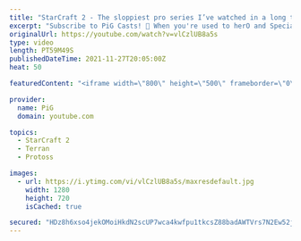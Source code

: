 ```yaml
---
title: "StarCraft 2 - The sloppiest pro series I’ve watched in a long time | herO vs Special (Bo5 PvT)"
excerpt: "Subscribe to PiG Casts! 🐷 When you're used to herO and Special playing like such absolute beasts in StarCraft, it is really confusing when they remind you they're still human. This was a TSL qualifying match! -- 🐷 Main Channel: https://www.youtube.com/user/PiGstarcraft 🐷 Second Channel for Learning"
originalUrl: https://youtube.com/watch?v=vlCzlUB8a5s
type: video
length: PT59M49S
publishedDateTime: 2021-11-27T20:05:00Z
heat: 50

featuredContent: "<iframe width=\"800\" height=\"500\" frameborder=\"0\" src=\"https://www.youtube.com/embed/vlCzlUB8a5s\" allow=\"accelerometer; autoplay; encrypted-media; gyroscope; picture-in-picture\" allowfullscreen></iframe>"

provider:
  name: PiG
  domain: youtube.com

topics:
  - StarCraft 2
  - Terran
  - Protoss

images:
  - url: https://i.ytimg.com/vi/vlCzlUB8a5s/maxresdefault.jpg
    width: 1280
    height: 720
    isCached: true

secured: "HDz8h6xso4jekOMoiHkdN2scUP7wca4kwfpu1tkcsZ88badAWTVrs7N2Ew52jDUAIlSSMWg36sBKuh/+VpURfA+/UykkPHOBsrdG2zlA4YyEXzTJ1uy09wRsNr5FSIfV+x53hrgijOQ6cLe8iph2odyu5GsePR5AeneE8uzvy5MUxylzarJkQuwgzSGUIN0Mvziur8ezV5sFDrAgNtFnMw4sVptQhF14LXff5l32F3wuF7EdCAUtzlWGzvjQm0O9L9U9gXHBfwpXBPSkKfucFBrjSeEqfh1weSqRQNJQuTyWtPMZvs90DsnkXXRPB3B24i4xsslGmCG0REFdb/PFXctoNzH79sG5Edi0rM0etV7Bb39Eyk57laYtBo4dUvIJ9n4U+5eaKieXoVzMEEEt5uMwMn005d6I9w2fCpsAUgo=;F447gKEDSaIghuWhMh7Nuw=="
---
```


